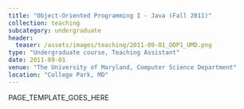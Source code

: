 ```yaml
---
title: "Object-Oriented Programming I - Java (Fall 2011)"
collection: teaching
subcategory: undergraduate
header: 
  teaser: /assets/images/teaching/2011-09-01_OOP1_UMD.png
type: "Undergraduate course, Teaching Assistant"
date: 2011-09-01
venue: "The University of Maryland, Computer Science Department"
location: "College Park, MD"
---
```


PAGE_TEMPLATE_GOES_HERE
